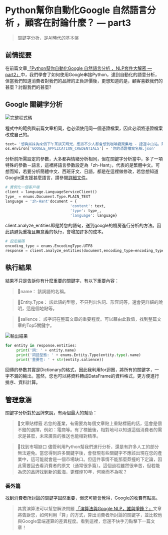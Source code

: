 # Python幫你自動化Google 自然語言分析 ，顧客在討論什麼？ — part3

> 關鍵字分析，是AI時代的基本盤

## 前情提要
在前篇文章[「Python幫你自動化Google 自然語言分析 ，NLP套件大解密 — part2」]()中，我們學會了如何使用Google串接Python，達到自動化的語意分析，但當我們知道消費者對我們的品牌的正負評價後，更想知道的是，顧客喜歡我們的甚麼？討厭我們的甚麼?

## Google 關鍵字分析
![完整程式碼](https://i.imgur.com/GFgLcNw.png)

程式中的範例與前篇文章相同，也必須使用同一個憑證檔案，因此必須將憑證檔案改成自己的。
```python
text= '想與姊妹掏來個下午茶談天時光，應該不少人都會想到咖啡廳聚集地 - 捷運中山站，除了幾間著名大家耳熟能詳的咖啡'# （因為過多，詳情請看github程式碼，以下省略...）
os.environ['GOOGLE_APPLICATION_CREDENTIALS'] = '你的憑證檔案名稱.json'
```

分析前所需設定的參數，大多都與情緒分析相同，但在關鍵字分析當中，多了一項特殊的參數－語言，這裡將語言參數設定為「zh-Hant」，代表的是繁體中文。可想而知，若要分析簡體中文、西班牙文、日語，都是在這裡做修改，若您想知道Google還支援甚麼語言，請參閱[詳細文件](https://cloud.google.com/natural-language/docs/languages)。

```python
# 實例化一個客戶端
client = language.LanguageServiceClient()
type_ = enums.Document.Type.PLAIN_TEXT
language = 'zh-Hant'document = {
                             'content': text,
                             'type': type_,
                             'language': language}
```

client.analyze_entities即是將您的語句，送到google的機房進行分析的方法。因此請避免重複且無意義的執行，會增加許多的成本。
```python
# 設定編碼
encoding_type = enums.EncodingType.UTF8
response = client.analyze_entities(document,encoding_type=encoding_type) #進行計算
```

## 執行結果
結果不只是告訴你有什麼重要的關鍵字，有以下重要內容：

> 📌name：
> 該詞語的名稱。

> 📌Entity.Type：
> 該此語的型態，不只列出名詞、形容詞等，還會更詳細的說明，這是個地點等。

> 📌salience：
> 該字詞在整篇文章的重要程度。可以藉由此數值，找到整篇文章的Top5關鍵字。

![輸出結果](https://i.imgur.com/UeqDBbM.png)
```python
for entity in response.entities:
     print('詞: ' + entity.name)
     print('詞語型態: ' + enums.Entity.Type(entity.type).name)
     print('重要性: ' + str(entity.salience))
```
回傳的參數其實是Dictionary的格式，因此我利用for迴圈，將所有的關鍵字，一字不漏的輸出。當然，您也可以將資料轉成DataFrame的資料格式，更方便進行排序、資料計算。

## 管理意涵
關鍵字分析對於品牌來說，有兩個最大的幫助：

> 📌文章貼標籤
> 若您的產業，有需要為每個文章貼上重點標籤的話，這會是個不錯的選擇，例如：電商等。有了標籤後，相對地可以知道這個消費者的需求是甚麼，未來廣告的推送也能相對精準。

> 📌找到市場缺口
> 儘管利用Python幫我們進行分析，還是有許多人工的部分無法避免。當您得到許多關鍵字後，會發現有些關鍵字不應該出現在您的產業中，這可能就會是一個市場缺口。但這件事情不能那麼莽撞的下定論，因此需要回去看消費者的原文（通常很多篇）。這個過程雖然很辛苦，但若能為您的品牌找到新的藍海，更輝煌10年，何樂而不為呢？

### 番外篇
找到消費者所討論的關鍵字固然重要，但您可能會覺得，Google的收費有點高。

> 其實演算法可以幫您解決問題
> [「演算法與Google NLP，誰與爭鋒？」]()文章將告訴您，如何利用「算」的方式，算出消費者所討論的關鍵字，並比較他與Google雲端運算的差異程度。看到這裡，您還不快手刀點擊下一篇文章！
